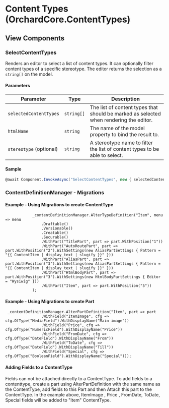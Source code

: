 # Content Types (OrchardCore.ContentTypes)

## View Components

### SelectContentTypes

Renders an editor to select a list of content types. 
It can optionally filter content types of a specific stereotype.
The editor returns the selection as a `string[]` on the model.

#### Parameters

| Parameter | Type | Description |
| --------- | ---- | ----------- |
| `selectedContentTypes` | `string[]` | The list of content types that should be marked as selected when rendering the editor. |
| `htmlName` | `string` | The name of the model property to bind the result to.
| `stereotype` (optional) | `string` | A stereotype name to filter the list of content types to be able to select. |

#### Sample

```csharp
@await Component.InvokeAsync("SelectContentTypes", new { selectedContentTypes = Model.ContainedContentTypes, htmlName = Html.NameFor(m => m.ContainedContentTypes) })

```
### ContentDefinitionManager - Migrations
#### Example - Using Migrations to create ContentType
```
            _contentDefinitionManager.AlterTypeDefinition("Item", menu => menu
                .Draftable()
                .Versionable()
                .Creatable()
                .Securable()
                .WithPart("TitlePart", part => part.WithPosition("1"))
                .WithPart("AutoRoutePart", part => part.WithPosition("2").WithSettings(new AliasPartSettings { Pattern = "{{ ContentItem | display_text | slugify }}" }))
                .WithPart("AliasPart", part => part.WithPosition("3").WithSettings(new AliasPartSettings { Pattern = "{{ ContentItem | display_text | slugify }}" }))
                .WithPart("HtmlBodyPart", part => part.WithPosition("3").WithSettings(new HtmlBodyPartSettings { Editor = "Wysiwig" }))
                .WithPart("Item", part => part.WithPosition("5"))
            );
```
#### Example - Using Migrations to create Part
```
 _contentDefinitionManager.AlterPartDefinition("Item", part => part
                .WithField("ItemImage", cfg => cfg.OfType("MediaField").WithDisplayName("Main image"))
                .WithField("Price", cfg => cfg.OfType("NumericField").WithDisplayName("Price"))
                .WithField("FromDate", cfg => cfg.OfType("DateField").WithDisplayName("From"))
                .WithField("ToDate", cfg => cfg.OfType("DateField").WithDisplayName("Till"))
                .WithField("Special", cfg => cfg.OfType("BooleanField").WithDisplayName("Special")));
```
#### Adding Fields to a ContentType
Fields can not be attached directly to a ContentType. To add fields to a contenttype, create a part using AlterPartDefinition with the same name as the ContentType, add fields to this Part and then Attach this part to the ContentType. In the example above, ItemImage , Price , FromDate, ToDate, Special fields will be added to "Item" ContentType.   
